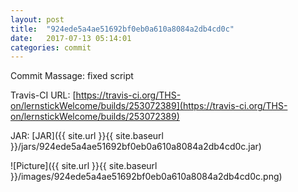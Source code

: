 ```yaml
---
layout: post
title:  "924ede5a4ae51692bf0eb0a610a8084a2db4cd0c"
date:   2017-07-13 05:14:01
categories: commit
---
```


Commit Massage: fixed script  

Travis-CI URL: [https://travis-ci.org/THS-on/lernstickWelcome/builds/253072389](https://travis-ci.org/THS-on/lernstickWelcome/builds/253072389)

JAR: [JAR]({{ site.url }}{{ site.baseurl }}/jars/924ede5a4ae51692bf0eb0a610a8084a2db4cd0c.jar)

![Picture]({{ site.url }}{{ site.baseurl }}/images/924ede5a4ae51692bf0eb0a610a8084a2db4cd0c.png)

